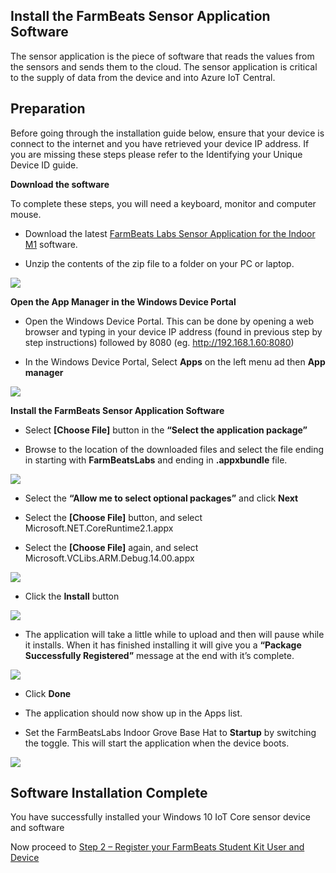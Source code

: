 Install the FarmBeats Sensor Application Software
-------------------------------------------------

The sensor application is the piece of software that reads the values from the
sensors and sends them to the cloud. The sensor application is critical to the
supply of data from the device and into Azure IoT Central.

Preparation
-----------

Before going through the installation guide below, ensure that your device is
connect to the internet and you have retrieved your device IP address. If you
are missing these steps please refer to the Identifying your Unique Device ID
guide.

**Download the software**

To complete these steps, you will need a keyboard, monitor and computer mouse.

-   Download the latest [FarmBeats Labs Sensor Application for the Indoor
    M1](https://fblassets.blob.core.windows.net/releases/FarmBeatsLabs.UWP.Headless_1.0.11.0_arm.zip)
    software.

-   Unzip the contents of the zip file to a folder on your PC or laptop.

![](media/a91b28a4890c5a24427279e20aadc9d9.png)

**Open the App Manager in the Windows Device Portal**

-   Open the Windows Device Portal. This can be done by opening a web browser
    and typing in your device IP address (found in previous step by step
    instructions) followed by 8080 (eg. http://192.168.1.60:8080)

-   In the Windows Device Portal, Select **Apps** on the left menu ad then **App
    manager**

![](media/bc150349d330682041d1a8df044ddba4.png)

**Install the FarmBeats Sensor Application Software**

-   Select **[Choose File]** button in the **“Select the application package”**

-   Browse to the location of the downloaded files and select the file ending in
    starting with **FarmBeatsLabs** and ending in **.appxbundle** file.

![](media/ee2058e2e0cdaa676a719212aeac5569.png)

-   Select the **“Allow me to select optional packages”** and click **Next**

-   Select the **[Choose File]** button, and select
    Microsoft.NET.CoreRuntime2.1.appx

-   Select the **[Choose File]** again, and select
    Microsoft.VCLibs.ARM.Debug.14.00.appx

![](media/24c4147d4c7ed9ff6ce841b681f42c6f.png)

-   Click the **Install** button

![](media/a4386c03a586f8b9f8ab4ac52c4e5d8e.png)

-   The application will take a little while to upload and then will pause while
    it installs. When it has finished installing it will give you a **“Package
    Successfully Registered”** message at the end with it’s complete.

![](media/b354423514a58623f768a1cfba0a9150.png)

-   Click **Done**

-   The application should now show up in the Apps list.

-   Set the FarmBeatsLabs Indoor Grove Base Hat to **Startup** by switching the
    toggle. This will start the application when the device boots.

![](media/26106e22a35f9156e50772ec7e130abc.png)

Software Installation Complete
------------------------------

You have successfully installed your Windows 10 IoT Core sensor device and
software

Now proceed to [Step 2 – Register your FarmBeats Student Kit User and
Device](https://github.com/richstep/studentkit/blob/master/Indoor-m1/2_Register_your_FarmBeats_Student_Kit_User_and_Device.md)
